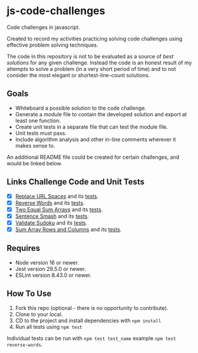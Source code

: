 # js-code-challenges

Code challenges in javascript.

Created to record my activities practicing solving code challenges using effective problem solving techniques.

The code in this repository is not to be evaluated as a source of _best solutions_ for any given challenge. Instead the code is an honest result of my attempts to solve a problem (in a very short period of time) and to not consider the most elegant or shortest-line-count solutions.

## Goals

- Whiteboard a possible solution to the code challenge.
- Generate a module file to contain the developed solution and export at least one function.
- Create unit tests in a separate file that can test the module file.
- Unit tests must pass.
- Include algorithm analysis and other in-line comments wherever it makes sense to.

An additional README file could be created for certain challenges, and would be linked below.

## Links Challenge Code and Unit Tests

- [x] [Replace URL Spaces](./challenges/replace-url-spaces.js) and its [tests](./challenges/__tests__/test-replace-url-spaces.js).
- [x] [Reverse Words](./challenges/reverse-words.js) and its [tests](./challenges/__tests__/test-reverse-words.js).
- [x] [Two Equal Sum Arrays](./challenges/twoSetsOfEqualSum.js) and its [tests](./challenges/__tests__/test-twoSetsOfEqualSum.js).
- [x] [Sentence Smash](./challenges/sentenceSmash.js) and its [tests](./challenges/__tests__/test-sentenceSmash.js).
- [x] [Validate Sudoku](./challenges/validate-sudoku-solution.js) and its [tests](./challenges/__tests__/test-validateSudokuSolution.js).
- [x] [Sum Array Rows and Columns](./challenges/row-col-sums.js) and its [tests](./challenges/__tests__/test-row-col-sums.js).

## Requires

- Node version 16 or newer.
- Jest version 29.5.0 or newer.
- ESLint version 8.43.0 or newer.

## How To Use

1. Fork this repo (optional - there is no opportunity to contribute).
1. Clone to your local.
1. CD to the project and install dependencies with `npm install`
1. Run all tests using `npm test`

Individual tests can be run with `npm test test_name` example `npm test reverse-words`.
